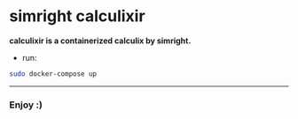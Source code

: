 # simright calculixir

**calculixir is a containerized calculix by simright.**

* run:
``` bash
sudo docker-compose up
```

---

### Enjoy :)
